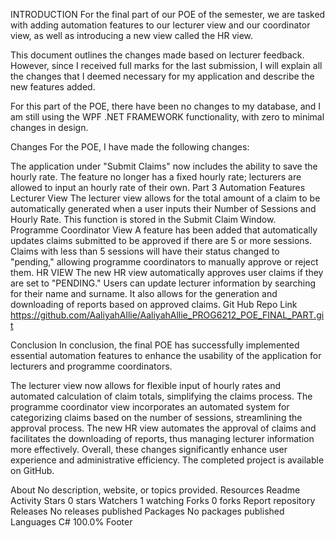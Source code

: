INTRODUCTION For the final part of our POE of the semester, we are tasked with adding automation features to our lecturer view and our coordinator view, as well as introducing a new view called the HR view.

This document outlines the changes made based on lecturer feedback. However, since I received full marks for the last submission, I will explain all the changes that I deemed necessary for my application and describe the new features added.

For this part of the POE, there have been no changes to my database, and I am still using the WPF .NET FRAMEWORK functionality, with zero to minimal changes in design.

Changes For the POE, I have made the following changes:

The application under "Submit Claims" now includes the ability to save the hourly rate. The feature no longer has a fixed hourly rate; lecturers are allowed to input an hourly rate of their own. Part 3 Automation Features Lecturer View The lecturer view allows for the total amount of a claim to be automatically generated when a user inputs their Number of Sessions and Hourly Rate. This function is stored in the Submit Claim Window. Programme Coordinator View A feature has been added that automatically updates claims submitted to be approved if there are 5 or more sessions. Claims with less than 5 sessions will have their status changed to "pending," allowing programme coordinators to manually approve or reject them. HR VIEW The new HR view automatically approves user claims if they are set to "PENDING." Users can update lecturer information by searching for their name and surname. It also allows for the generation and downloading of reports based on approved claims. Git Hub Repo Link https://github.com/AaliyahAllie/AaliyahAllie_PROG6212_POE_FINAL_PART.git

Conclusion In conclusion, the final POE has successfully implemented essential automation features to enhance the usability of the application for lecturers and programme coordinators.

The lecturer view now allows for flexible input of hourly rates and automated calculation of claim totals, simplifying the claims process. The programme coordinator view incorporates an automated system for categorizing claims based on the number of sessions, streamlining the approval process. The new HR view automates the approval of claims and facilitates the downloading of reports, thus managing lecturer information more effectively. Overall, these changes significantly enhance user experience and administrative efficiency. The completed project is available on GitHub.

About
No description, website, or topics provided.
Resources
 Readme
 Activity
Stars
 0 stars
Watchers
 1 watching
Forks
 0 forks
Report repository
Releases
No releases published
Packages
No packages published
Languages
C#
100.0%
Footer
